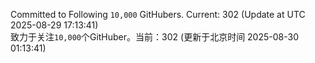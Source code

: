 Committed to Following `10,000` GitHubers. Current: <!-- FOLLOWING_COUNT -->302<!-- FOLLOWING_COUNT --> (Update at UTC <!-- LAST_UPDATED -->2025-08-29 17:13:41<!-- LAST_UPDATED -->)<br>
致力于关注`10,000`个GitHuber。当前：<!-- FOLLOWING_COUNT -->302<!-- FOLLOWING_COUNT --> (更新于北京时间 <!-- LAST_UPDATED_CST -->2025-08-30 01:13:41<!-- LAST_UPDATED_CST -->)
